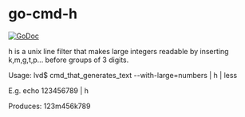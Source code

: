 # go-cmd-h
[![GoDoc](https://godoc.org/github.com/lvdlvd/go-cmd-h?status.svg)](https://godoc.org/github.com/lvdlvd/go-cmd-h)

h is a unix line filter that makes large integers readable by inserting k,m,g,t,p... before groups of 3 digits.

Usage:
	lvd$ cmd_that_generates_text --with-large=numbers | h | less

E.g.
	echo 123456789 | h

Produces: 123m456k789
